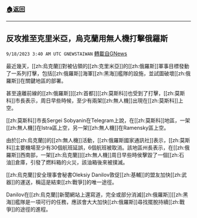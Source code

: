 ###  [:house:返回](README.md)
---


## 反攻推至克里米亞，烏克蘭用無人機打擊俄羅斯
`9/18/2023 3:40 AM UTC GNEWSTAIWAN` [轉載自GNews](https://gnews.org/articles/1704642)



最近幾天，[[zh:烏克蘭]]對被佔領的[[zh:克里米亞]]的[[zh:俄羅斯]]軍事目標發動了一系列打擊，包括[[zh:俄羅斯]]海軍[[zh:黑海]]艦隊的設施，並試圖破壞[[zh:俄羅斯]]在關鍵地區的部署。  

甚至遠離前線的[[zh:俄羅斯]][[zh:首都]][[zh:莫斯科]]也受到了打擊，[[zh:莫斯科]]市長表示，周日早些時候，至少有兩架[[zh:無人機]]出現在[[zh:莫斯科]]上空。

  

[[zh:莫斯科]]市長Sergei Sobyanin在Telegram上說，在[[zh:莫斯科]]地區，一架[[zh:無人機]]在Istra區上空，另一架[[zh:無人機]]在Ramensky區上空。

  

由於[[zh:烏克蘭]]的[[zh:無人機]]活動，[[zh:俄羅斯國家通訊社]]表示，[[zh:莫斯科]]主要機場至少有30個航班延誤，6個航班被取消。該地區州長表示，在[[zh:俄羅斯]]西南部，一架[[zh:烏克蘭]][[zh:無人機]]周日早些時侯擊毀了一個[[zh:石油]]倉庫，引發了燃料箱的火災，該油箱後來被撲滅。

  

[[zh:烏克蘭]]安全理事會秘書Oleksiy Danilov敦促[[zh:基輔]]的盟友加快[[zh:武器]]的運送，稱這是結束[[zh:戰爭]]的唯一途徑。

  

Danilov在[[zh:烏克蘭]]新聞網站上還寫道，完全或部分消滅[[zh:俄羅斯]][[zh:黑海]]艦隊是一項可行的任務，應該會大大加快[[zh:俄羅斯]]尋找擺脫持續[[zh:戰爭]]的途徑的進程。
